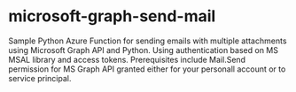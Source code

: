 # microsoft-graph-send-mail
Sample Python Azure Function for sending emails with multiple attachments using Microsoft Graph API and Python. Using authentication based on MS MSAL library and access tokens. Prerequisites include Mail.Send permission for MS Graph API granted either for your personall account or to service principal. 
